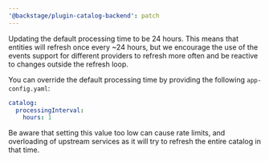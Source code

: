 ```yaml
---
'@backstage/plugin-catalog-backend': patch
---
```


Updating the default processing time to be 24 hours. This means that entities will refresh once every ~24 hours, but we encourage the use of the events support for different providers to refresh more often and be reactive to changes outside the refresh loop.

You can override the default processing time by providing the following `app-config.yaml`:

```yaml
catalog:
  processingInterval:
    hours: 1
```

Be aware that setting this value too low can cause rate limits, and overloading of upstream services as it will try to refresh the entire catalog in that time.
